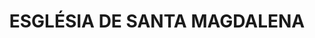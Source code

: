 ---
layout: test
title:  "ESGLÉSIA DE SANTA MAGDALENA"
coordinates:
  - [1.455377864382697, 42.353842164581017]
  - [1.455423450506109, 42.353849897908482]
  - [1.455420009605807, 42.35386119513727]
  - [1.45546869005358, 42.353876089222318]
  - [1.455520312944938, 42.353878505864074]
  - [1.455524106535508, 42.353865726982441]
  - [1.455631079372988, 42.353882032229059]
  - [1.455666278036899, 42.353702338893036]
  - [1.455619664518299, 42.353697799319256]
  - [1.455631813900949, 42.353658221310845]
  - [1.455655035368955, 42.353661819887023]
  - [1.455668308049771, 42.353619440667408]
  - [1.455644461626563, 42.353615520747681]
  - [1.455652955427059, 42.353587393543599]
  - [1.45567985449356, 42.353580793310513]
  - [1.455687652445957, 42.353555238374476]
  - [1.455665063321637, 42.353538740097576]
  - [1.455656975216129, 42.353537379426939]
  - [1.455658019916077, 42.35353348191753]
  - [1.455656141178379, 42.353532674290143]
  - [1.455661826754238, 42.353515852845064]
  - [1.455659213779564, 42.353514878862647]
  - [1.455668035795799, 42.353503497657314]
  - [1.45566053233892, 42.353499797913059]
  - [1.455659000665887, 42.353502045996763]
  - [1.455613024347745, 42.353482259828318]
  - [1.455559086772899, 42.353473162350902]
  - [1.455506038068393, 42.353477297977477]
  - [1.455505634462546, 42.353474397967553]
  - [1.455496973210908, 42.353474907123584]
  - [1.455498514851362, 42.353489478986532]
  - [1.455493237580435, 42.353506853546513]
  - [1.455490857559338, 42.353507134405774]
  - [1.455426323447647, 42.353723983628349]
  - [1.455414544974136, 42.35372257321589]
  - [1.455377864382697, 42.353842164581017]
---